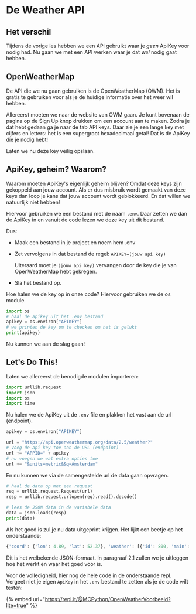 # De Weather API

## Het verschil

Tijdens de vorige les hebben we een API gebruikt waar je _geen_ ApiKey voor nodig had. Nu gaan we met een API werken waar je dat _wel_ nodig gaat hebben.

## OpenWeatherMap

De API die we nu gaan gebruiken is de OpenWeatherMap \(OWM\). Het is gratis te gebruiken voor als je de huidige informatie over het weer wil hebben.

Allereerst moeten we naar de website van OWM gaan. Je kunt bovenaan de pagina op de Sign Up knop drukken om een account aan te maken. Zodra je dat hebt gedaan ga je naar de tab API keys. Daar zie je een lange key met cijfers en letters: het is een supergroot hexadecimaal getal! Dat is de ApiKey die je nodig hebt!

Laten we nu deze key veilig opslaan.

## ApiKey, geheim? Waarom?

Waarom moeten ApiKey's eigenlijk geheim blijven? Omdat deze keys zijn gekoppeld aan jouw account. Als er dus misbruik wordt gemaakt van deze keys dan loop je kans dat jouw account wordt geblokkeerd. En dat willen we natuurlijk niet hebben!

Hiervoor gebruiken we een bestand met de naam `.env`. Daar zetten we dan de ApiKey in en vanuit de code lezen we deze key uit dit bestand.

Dus:

* Maak een bestand in je project en noem hem .env
* Zet vervolgens in dat bestand de regel: `APIKEY=(jouw api key)`

  Uiteraard moet je `(jouw api key)` vervangen door de key die je van OpenWeatherMap hebt gekregen.

* Sla het bestand op.

Hoe halen we de key op in onze code? Hiervoor gebruiken we de os module.

```python
import os
# haal de apikey uit het .env bestand
apikey = os.environ["APIKEY"]
# we printen de key om te checken om het is gelukt
print(apikey)
```

Nu kunnen we aan de slag gaan!

## Let's Do This!

Laten we allereerst de benodigde modulen importeren:

```python
import urllib.request
import json
import os
import time
```

Nu halen we de ApiKey uit de `.env` file en plakken het vast aan de url \(endpoint\).

```python
apikey = os.environ["APIKEY"]

url = "https://api.openweathermap.org/data/2.5/weather?"
# Voeg de api key toe aan de URL (endpoint)
url += "APPID=" + apikey
# nu voegen we wat extra opties toe
url += "&units=metric&&q=Amsterdam"
```

En nu kunnen we via de samengestelde url de data gaan opvragen.

```python
# haal de data op met een request
req = urllib.request.Request(url)
resp = urllib.request.urlopen(req).read().decode()

# lees de JSON data in de variabele data
data = json.loads(resp)
print(data)
```

Als het goed is zul je nu data uitgeprint krijgen. Het lijkt een beetje op het onderstaande:

```javascript
{'coord': {'lon': 4.89, 'lat': 52.37}, 'weather': [{'id': 800, 'main': 'Clear', 'description': 'clear sky', 'icon': '01n'}], 'base': 'stations', 'main': {'temp': 9.36, 'feels_like': 4.39, 'temp_min': 8.89, 'temp_max': 10, 'pressure': 1011, 'humidity': 87}, 'visibility': 10000, 'wind': {'speed': 6.2, 'deg': 150}, 'clouds': {'all': 0}, 'dt': 1608152920, 'sys': {'type': 1, 'id': 1524, 'country': 'NL', 'sunrise': 1608104718, 'sunset': 1608132436}, 'timezone': 3600, 'id': 2759794, 'name': 'Amsterdam', 'cod': 200}
```

Dit is het welbekende JSON-formaat. In paragraaf 2.1 zullen we je uitleggen hoe het werkt en waar het goed voor is.

Voor de volledigheid, hier nog de hele code in de onderstaande repl. Vergeet niet je eigen `ApiKey` in het `.env` bestand te zetten als je de code wilt testen:

{% embed url="https://repl.it/@MCPython/OpenWeatherVoorbeeld?lite=true" %}



